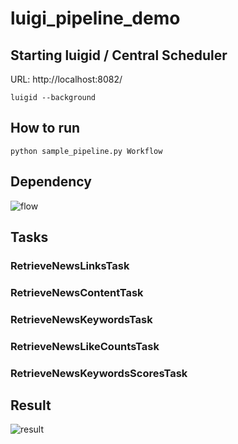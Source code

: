 # luigi_pipeline_demo

## Starting luigid / Central Scheduler
URL: http://localhost:8082/
```(bash)
luigid --background
```

## How to run
```(bash)
python sample_pipeline.py Workflow
```

## Dependency
![flow](https://cloud.githubusercontent.com/assets/760880/23934902/62cb0e62-0983-11e7-96cc-9bffb09ed5d0.PNG)


## Tasks
### RetrieveNewsLinksTask	

###	RetrieveNewsContentTask	

### RetrieveNewsKeywordsTask	

###	RetrieveNewsLikeCountsTask


### RetrieveNewsKeywordsScoresTask	


## Result
![result](https://cloud.githubusercontent.com/assets/760880/23935331/641a2610-0986-11e7-939d-549c5ec23706.PNG)
